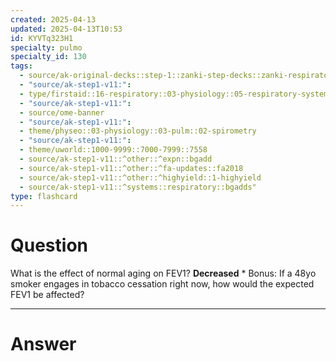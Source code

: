 ```yaml
---
created: 2025-04-13
updated: 2025-04-13T10:53
id: KYVTq323H1
specialty: pulmo
specialty_id: 130
tags:
  - source/ak-original-decks::step-1::zanki-step-decks::zanki-respiratory::respiratory-physiology
  - "source/ak-step1-v11:": 
  - type/firstaid::16-respiratory::03-physiology::05-respiratory-system-changes-in-the-elderly
  - "source/ak-step1-v11:": 
  - source/ome-banner
  - "source/ak-step1-v11:": 
  - theme/physeo::03-physiology::03-pulm::02-spirometry
  - "source/ak-step1-v11:": 
  - theme/uworld::1000-9999::7000-7999::7558
  - source/ak-step1-v11::^other::^expn::bgadd
  - source/ak-step1-v11::^other::^fa-updates::fa2018
  - source/ak-step1-v11::^other::^highyield::1-highyield
  - source/ak-step1-v11::^systems::respiratory::bgadds"
type: flashcard
---
```


# Question
What is the effect of normal aging on FEV1?    **Decreased**   * Bonus: If a 48yo smoker engages in tobacco cessation right now, how would the expected FEV1 be affected?

---

# Answer
